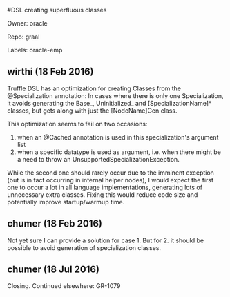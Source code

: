 #DSL creating superfluous classes

Owner: oracle

Repo: graal

Labels: oracle-emp 

## wirthi (18 Feb 2016)

Truffle DSL has an optimization for creating Classes from the @Specialization annotation: In cases where there is only one Specialization, it avoids generating the Base_, Uninitialized_ and [SpecializationName]\* classes, but gets along with just the [NodeName]Gen class.

This optimization seems to fail on two occasions:
1. when an @Cached annotation is used in this specialization's argument list
2. when a specific datatype is used as argument, i.e. when there might be a need to throw an UnsupportedSpecializationException.

While the second one should rarely occur due to the imminent exception (but is in fact occurring in internal helper nodes), I would expect the first one to occur a lot in all language implementations, generating lots of unnecessary extra classes. Fixing this would reduce code size and potentially improve startup/warmup time.


## chumer (18 Feb 2016)

Not yet sure I can provide a solution for case 1.
But for 2. it should be possible to avoid generation of specialization classes.


## chumer (18 Jul 2016)

Closing. Continued elsewhere: GR-1079


